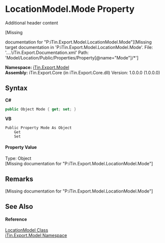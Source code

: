 # LocationModel.Mode Property 
Additional header content 

\[Missing <summary> documentation for "P:iTin.Export.Model.LocationModel.Mode"\]\[Missing <include> target documentation in 'P:iTin.Export.Model.LocationModel.Mode'.  File: '..\..\iTin.Export.Documentation.xml' Path: 'Model/Location/Public/Properties/Property[@name="Mode"]/*'\]

**Namespace:**&nbsp;<a href="N_iTin_Export_Model">iTin.Export.Model</a><br />**Assembly:**&nbsp;iTin.Export.Core (in iTin.Export.Core.dll) Version: 1.0.0.0 (1.0.0.0)

## Syntax

**C#**<br />
``` C#
public Object Mode { get; set; }
```

**VB**<br />
``` VB
Public Property Mode As Object
	Get
	Set
```


#### Property Value
Type: Object<br />\[Missing <value> documentation for "P:iTin.Export.Model.LocationModel.Mode"\]

## Remarks
\[Missing <remarks> documentation for "P:iTin.Export.Model.LocationModel.Mode"\]

## See Also


#### Reference
<a href="T_iTin_Export_Model_LocationModel">LocationModel Class</a><br /><a href="N_iTin_Export_Model">iTin.Export.Model Namespace</a><br />